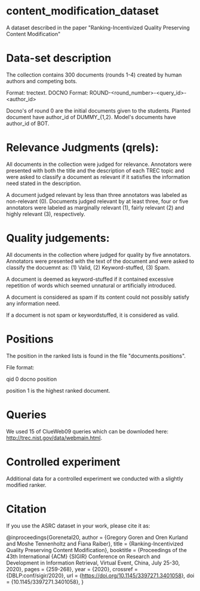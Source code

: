 # content_modification_dataset
A dataset described in the paper "Ranking-Incentivized Quality Preserving Content Modification"

# Data-set description
The collection contains 300 documents (rounds 1-4) created by human authors and competing bots.

Format: trectext.
DOCNO Format: ROUND-<round_number>-<query_id>-<author_id>

Docno's of round 0 are the initial documents given to the students.
Planted document have author_id of DUMMY_{1,2}.
Model's documents have author_id of BOT.

# Relevance Judgments (qrels):
All documents in the collection were judged for relevance. 
Annotators were presented with both the title and the description of each TREC topic
and were asked to classify a document as relevant if it satisfies the information need stated in the description.

A document judged relevant by less than three annotators was labeled as non-relevant (0).
Documents judged relevant by at least three, four or five annotators 
were labeled as marginally relevant (1), fairly relevant (2) and highly relevant (3), respectively.

# Quality judgements:
All documents in the collection where judged for quality by five annotators. 
Annotators were presented with the text of the document and were asked to classify the docuemnt as:
(1) Valid, (2) Keyword-stuffed, (3) Spam.

A document is deemed as keyword-stuffed if it contained excessive repetition of words 
which seemed unnatural or artificially introduced.

A document is considered as spam if its content could not possibly satisfy any information need.

If a document is not spam or keywordstuffed, it is considered as valid.

# Positions
The position in the ranked lists is found in the file "documents.positions".

File format:

qid 0 docno position

position 1 is the highest ranked document.

# Queries
We used 15 of ClueWeb09 queries which can be downloded here: http://trec.nist.gov/data/webmain.html. 

# Controlled experiment
Additional data for a controlled experiment we conducted with a slightly modified ranker.

# Citation
 If you use the ASRC dataset in your work, please cite it as:

  @inproceedings{Gorenetal20,
  author    = {Gregory Goren and
               Oren Kurland and
               Moshe Tennenholtz and
               Fiana Raiber},
  title     = {Ranking-Incentivized Quality Preserving Content Modification},
  booktitle = {Proceedings of the 43th International {ACM} {SIGIR} Conference on
               Research and Development in Information Retrieval, Virtual Event,
               China, July 25-30, 2020},
  pages     = {259-268},
  year      = {2020},
  crossref  = {DBLP:conf/sigir/2020},
  url       = {https://doi.org/10.1145/3397271.3401058},
  doi       = {10.1145/3397271.3401058},
}


